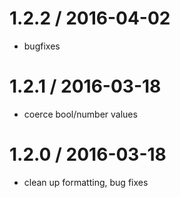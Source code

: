 
1.2.2 / 2016-04-02
==================

  * bugfixes

1.2.1 / 2016-03-18
==================

  * coerce bool/number values

1.2.0 / 2016-03-18
==================

  * clean up formatting, bug fixes

